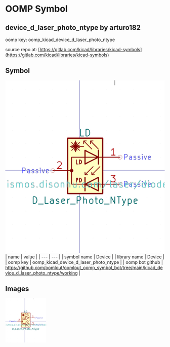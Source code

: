 # OOMP Symbol  
## device_d_laser_photo_ntype  by arturo182  
  
oomp key: oomp_kicad_device_d_laser_photo_ntype  
  
source repo at: [https://gitlab.com/kicad/libraries/kicad-symbols](https://gitlab.com/kicad/libraries/kicad-symbols)  
## Symbol  
  
[![working.png](working_600.png)](working.png)  
| name | value | 
| --- | --- | 
| symbol name | Device | 
| library name | Device | 
| oomp key | oomp_kicad_device_d_laser_photo_ntype | 
| oomp bot github | https://github.com/oomlout/oomlout_oomp_symbol_bot/tree/main/kicad_device_d_laser_photo_ntype/working | 
## Images  
  
[![working.png](working_140.png)](working.png)  
